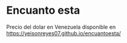 # Encuanto esta
Precio del dolar en Venezuela disponible en https://yeisonreyes07.github.io/encuantoesta/
